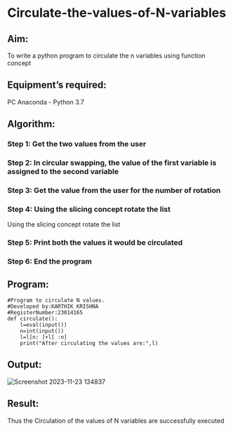 # Circulate-the-values-of-N-variables
## Aim:
To write a python program to circulate the n variables using function concept
## Equipment’s required:
PC
Anaconda - Python 3.7
## Algorithm: 
### Step 1: Get the two values from the user
### Step 2: In circular swapping, the value of the first variable is assigned to the second variable
### Step 3: Get the value from the user for the number of rotation
### Step 4: Using the slicing concept rotate the list
Using the slicing concept rotate the list

### Step 5: Print both the values it would be circulated 
### Step 6: End the program

## Program:
~~~
#Program to circulate N values.
#Developed by:KARTHIK KRISHNA
#RegisterNumber:23014165
def circulate():
    l=eval(input())
    n=int(input())
    l=l[n: ]+l[ :n]
    print("After circulating the values are:",l)
~~~
## Output:
![Screenshot 2023-11-23 134837](https://github.com/karthikkrishna16/Circulate-the-values-of-N-variables/assets/148514663/0a73ebec-679a-4bd2-9e25-dad01981347a)
## Result:
Thus the Circulation of the values of N variables are successfully executed
